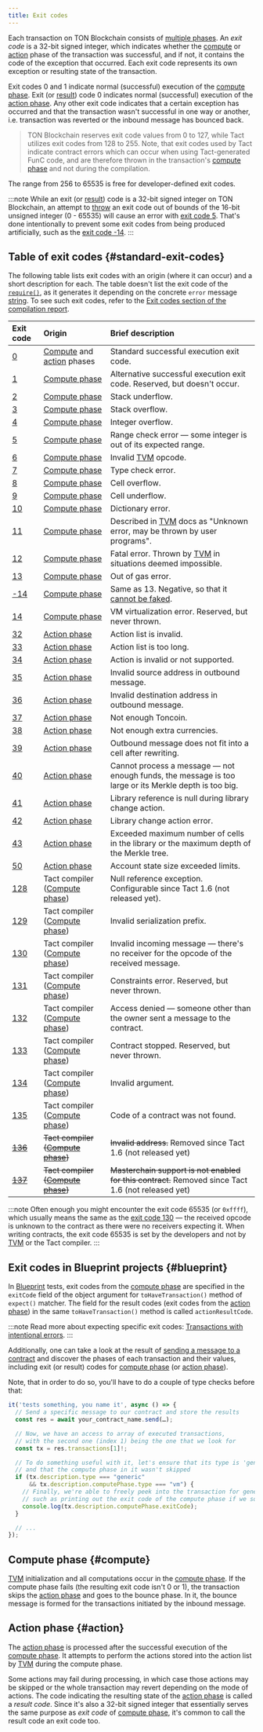 ```yaml
---
title: Exit codes
---
```


Each transaction on TON Blockchain consists of [multiple phases](https://docs.ton.org/learn/tvm-instructions/tvm-overview#transactions-and-phases). An _exit code_ is a 32-bit signed integer, which indicates whether the [compute](#compute) or [action](#action) phase of the transaction was successful, and if not, it contains the code of the exception that occurred. Each exit code represents its own exception or resulting state of the transaction.

Exit codes 0 and 1 indicate normal (successful) execution of the [compute phase](#compute). Exit (or [result](#action)) code 0 indicates normal (successful) execution of the [action phase](#action). Any other exit code indicates that a certain exception has occurred and that the transaction wasn't successful in one way or another, i.e. transaction was reverted or the inbound message has bounced back.

> TON Blockchain reserves exit code values from 0 to 127, while Tact utilizes exit codes from 128 to 255. Note, that exit codes used by Tact indicate contract errors which can occur when using Tact-generated FunC code, and are therefore thrown in the transaction's [compute phase](#compute) and not during the compilation.

The range from 256 to 65535 is free for developer-defined exit codes.

:::note
While an exit (or [result](#action)) code is a 32-bit signed integer on TON Blockchain, an attempt to [throw](https://docs.tact-lang.org/ref/core-debug) an exit code out of bounds of the 16-bit unsigned integer (0 - 65535) will cause an error with [exit code 5](https://docs.tact-lang.org/book/exit-codes/#5). That's done intentionally to prevent some exit codes from being produced artificially, such as the [exit code -14](https://docs.tact-lang.org/book/exit-codes/#-14).
:::

## Table of exit codes {#standard-exit-codes}

The following table lists exit codes with an origin (where it can occur) and a short description for each. The table doesn't list the exit code of the [`require()`](https://docs.tact-lang.org/ref/core-debug#require), as it generates it depending on the concrete `error` message [string][p]. To see such exit codes, refer to the [Exit codes section of the compilation report](https://docs.tact-lang.org/book/compile#exit-codes).

| Exit code                                                  | Origin                                 | Brief description                                                                                     |
| :--------------------------------------------------------- | :------------------------------------- | :---------------------------------------------------------------------------------------------------- |
| [0](https://docs.tact-lang.org/book/exit-codes/#0)         | [Compute][c] and [action][a] phases    | Standard successful execution exit code.                                                              |
| [1](https://docs.tact-lang.org/book/exit-codes/#1)         | [Compute phase][c]                     | Alternative successful execution exit code. Reserved, but doesn't occur.                              |
| [2](https://docs.tact-lang.org/book/exit-codes/#2)         | [Compute phase][c]                     | Stack underflow.                                                                                      |
| [3](https://docs.tact-lang.org/book/exit-codes/#3)         | [Compute phase][c]                     | Stack overflow.                                                                                       |
| [4](https://docs.tact-lang.org/book/exit-codes/#4)         | [Compute phase][c]                     | Integer overflow.                                                                                     |
| [5](https://docs.tact-lang.org/book/exit-codes/#5)         | [Compute phase][c]                     | Range check error — some integer is out of its expected range.                                        |
| [6](https://docs.tact-lang.org/book/exit-codes/#6)         | [Compute phase][c]                     | Invalid [TVM][tvm] opcode.                                                                            |
| [7](https://docs.tact-lang.org/book/exit-codes/#7)         | [Compute phase][c]                     | Type check error.                                                                                     |
| [8](https://docs.tact-lang.org/book/exit-codes/#8)         | [Compute phase][c]                     | Cell overflow.                                                                                        |
| [9](https://docs.tact-lang.org/book/exit-codes/#9)         | [Compute phase][c]                     | Cell underflow.                                                                                       |
| [10](https://docs.tact-lang.org/book/exit-codes/#10)       | [Compute phase][c]                     | Dictionary error.                                                                                     |
| [11](https://docs.tact-lang.org/book/exit-codes/#11)       | [Compute phase][c]                     | Described in [TVM][tvm] docs as "Unknown error, may be thrown by user programs".                      |
| [12](https://docs.tact-lang.org/book/exit-codes/#12)       | [Compute phase][c]                     | Fatal error. Thrown by [TVM][tvm] in situations deemed impossible.                                    |
| [13](https://docs.tact-lang.org/book/exit-codes/#13)       | [Compute phase][c]                     | Out of gas error.                                                                                     |
| [-14](https://docs.tact-lang.org/book/exit-codes/#-14)     | [Compute phase][c]                     | Same as 13. Negative, so that it [cannot be faked](#13).                                              |
| [14](https://docs.tact-lang.org/book/exit-codes/#14)       | [Compute phase][c]                     | VM virtualization error. Reserved, but never thrown.                                                  |
| [32](https://docs.tact-lang.org/book/exit-codes/#32)       | [Action phase][a]                      | Action list is invalid.                                                                               |
| [33](https://docs.tact-lang.org/book/exit-codes/#33)       | [Action phase][a]                      | Action list is too long.                                                                              |
| [34](https://docs.tact-lang.org/book/exit-codes/#34)       | [Action phase][a]                      | Action is invalid or not supported.                                                                   |
| [35](https://docs.tact-lang.org/book/exit-codes/#35)       | [Action phase][a]                      | Invalid source address in outbound message.                                                           |
| [36](https://docs.tact-lang.org/book/exit-codes/#36)       | [Action phase][a]                      | Invalid destination address in outbound message.                                                      |
| [37](https://docs.tact-lang.org/book/exit-codes/#37)       | [Action phase][a]                      | Not enough Toncoin.                                                                                   |
| [38](https://docs.tact-lang.org/book/exit-codes/#38)       | [Action phase][a]                      | Not enough extra currencies.                                                                          |
| [39](https://docs.tact-lang.org/book/exit-codes/#39)       | [Action phase][a]                      | Outbound message does not fit into a cell after rewriting.                                            |
| [40](https://docs.tact-lang.org/book/exit-codes/#40)       | [Action phase][a]                      | Cannot process a message — not enough funds, the message is too large or its Merkle depth is too big. |
| [41](https://docs.tact-lang.org/book/exit-codes/#41)       | [Action phase][a]                      | Library reference is null during library change action.                                               |
| [42](https://docs.tact-lang.org/book/exit-codes/#42)       | [Action phase][a]                      | Library change action error.                                                                          |
| [43](https://docs.tact-lang.org/book/exit-codes/#43)       | [Action phase][a]                      | Exceeded maximum number of cells in the library or the maximum depth of the Merkle tree.              |
| [50](https://docs.tact-lang.org/book/exit-codes/#50)       | [Action phase][a]                      | Account state size exceeded limits.                                                                   |
| [128](https://docs.tact-lang.org/book/exit-codes/#128)     | Tact compiler ([Compute phase][c])     | Null reference exception. Configurable since Tact 1.6 (not released yet).                             |
| [129](https://docs.tact-lang.org/book/exit-codes/#129)     | Tact compiler ([Compute phase][c])     | Invalid serialization prefix.                                                                         |
| [130](https://docs.tact-lang.org/book/exit-codes/#130)     | Tact compiler ([Compute phase][c])     | Invalid incoming message — there's no receiver for the opcode of the received message.                |
| [131](https://docs.tact-lang.org/book/exit-codes/#131)     | Tact compiler ([Compute phase][c])     | Constraints error. Reserved, but never thrown.                                                        |
| [132](https://docs.tact-lang.org/book/exit-codes/#132)     | Tact compiler ([Compute phase][c])     | Access denied — someone other than the owner sent a message to the contract.                          |
| [133](https://docs.tact-lang.org/book/exit-codes/#133)     | Tact compiler ([Compute phase][c])     | Contract stopped. Reserved, but never thrown.                                                         |
| [134](https://docs.tact-lang.org/book/exit-codes/#134)     | Tact compiler ([Compute phase][c])     | Invalid argument.                                                                                     |
| [135](https://docs.tact-lang.org/book/exit-codes/#135)     | Tact compiler ([Compute phase][c])     | Code of a contract was not found.                                                                     |
| ~~[136](https://docs.tact-lang.org/book/exit-codes/#136)~~ | ~~Tact compiler ([Compute phase][c])~~ | ~~Invalid address.~~ Removed since Tact 1.6 (not released yet)                                        |
| ~~[137](https://docs.tact-lang.org/book/exit-codes/#137)~~ | ~~Tact compiler ([Compute phase][c])~~ | ~~Masterchain support is not enabled for this contract.~~ Removed since Tact 1.6 (not released yet)   |

:::note
Often enough you might encounter the exit code 65535 (or `0xffff`), which usually means the same as the [exit code 130](https://docs.tact-lang.org/book/exit-codes/#130) — the received opcode is unknown to the contract as there were no receivers expecting it. When writing contracts, the exit code 65535 is set by the developers and not by [TVM][tvm] or the Tact compiler.
:::

[c]: https://docs.ton.org/learn/tvm-instructions/tvm-overview#compute-phase
[a]: https://docs.ton.org/learn/tvm-instructions/tvm-overview#transactions-and-phases

## Exit codes in Blueprint projects {#blueprint}

In [Blueprint][bp] tests, exit codes from the [compute phase](#compute) are specified in the `exitCode` field of the object argument for `toHaveTransaction()` method of `expect()` matcher. The field for the result codes (exit codes from the [action phase](#action)) in the same `toHaveTransaction()` method is called `actionResultCode`.

:::note
Read more about expecting specific exit codes: [Transactions with intentional errors](https://docs.tact-lang.org/book/debug#tests-errors).
:::

Additionally, one can take a look at the result of [sending a message to a contract](https://docs.tact-lang.org/book/debug#tests-send) and discover the phases of each transaction and their values, including exit (or result) codes for [compute phase](#compute) (or [action phase](#action)).

Note, that in order to do so, you'll have to do a couple of type checks before that:

```typescript
it('tests something, you name it', async () => {
  // Send a specific message to our contract and store the results
  const res = await your_contract_name.send(…);

  // Now, we have an access to array of executed transactions,
  // with the second one (index 1) being the one that we look for
  const tx = res.transactions[1]!;

  // To do something useful with it, let's ensure that its type is 'generic'
  // and that the compute phase in it wasn't skipped
  if (tx.description.type === "generic"
      && tx.description.computePhase.type === "vm") {
    // Finally, we're able to freely peek into the transaction for general details,
    // such as printing out the exit code of the compute phase if we so desire
    console.log(tx.description.computePhase.exitCode);
  }

  // ...
});
```

## Compute phase {#compute}

[TVM][tvm] initialization and all computations occur in the [compute phase][c].
If the compute phase fails (the resulting exit code isn't 0 or 1), the transaction skips the [action phase](#action) and goes to the bounce phase. In it, the bounce message is formed for the transactions initiated by the inbound message.

## Action phase {#action}

The [action phase][a] is processed after the successful execution of the [compute phase](#compute). It attempts to perform the actions stored into the action list by [TVM][tvm] during the compute phase.

Some actions may fail during processing, in which case those actions may be skipped or the whole transaction may revert depending on the mode of actions. The code indicating the resulting state of the [action phase][a] is called a _result code_. Since it's also a 32-bit signed integer that essentially serves the same purpose as _exit code_ of [compute phase](#compute), it's common to call the result code an exit code too.

[p]: https://docs.tact-lang.org/book/types#primitive-types
[tvm]: https://docs.ton.org/learn/tvm-instructions/tvm-overview
[bp]: https://github.com/ton-org/blueprint
